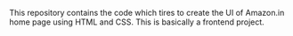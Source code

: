 This repository contains the code which tires to create the UI of Amazon.in home page using HTML and CSS. This is basically a frontend project.
